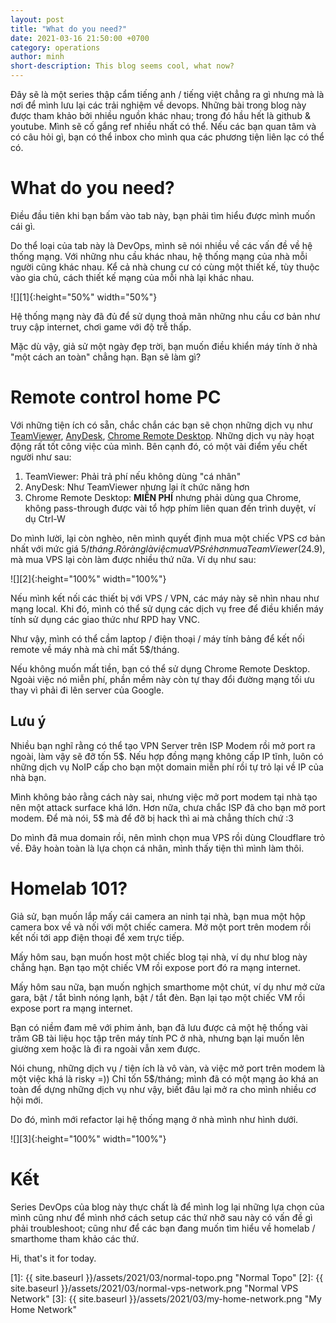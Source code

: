 ```yaml
---
layout: post
title: "What do you need?"
date: 2021-03-16 21:50:00 +0700
category: operations
author: minh
short-description: This blog seems cool, what now?
---
```


Đây sẽ là một series thập cẩm tiếng anh / tiếng việt chẳng ra gì nhưng mà là nơi để mình lưu lại các trải nghiệm về devops. Những bài trong blog này được tham khảo bởi nhiều nguồn khác nhau; trong đó hầu hết là github & youtube. Mình sẽ cố gắng ref nhiều nhất có thể. Nếu các bạn quan tâm và có câu hỏi gì, bạn có thể inbox cho mình qua các phương tiện liên lạc có thể có.

# What do you need?

Điều đầu tiên khi bạn bấm vào tab này, bạn phải tìm hiểu được mình muốn cái gì.

Do thể loại của tab này là DevOps, mình sẽ nói nhiều về các vấn đề về hệ thống mạng. Với những nhu cầu khác nhau, hệ thống mạng của nhà mỗi người cũng khác nhau. Kể cả nhà chung cư có cùng một thiết kế, tùy thuộc vào gia chủ, cách thiết kế mạng của mỗi nhà lại khác nhau. 

![][1]{:height="50%" width="50%"}

Hệ thống mạng này đã đủ để sử dụng thoả mãn những nhu cầu cơ bản như truy cập internet, chơi game với độ trễ thấp.

Mặc dù vậy, giả sử một ngày đẹp trời, bạn muốn điều khiển máy tính ở nhà "một cách an toàn" chẳng hạn. Bạn sẽ làm gì?

# Remote control home PC

Với những tiện ích có sẵn, chắc chắn các bạn sẽ chọn những dịch vụ như [TeamViewer](https://www.teamviewer.com/en/), [AnyDesk](https://anydesk.com/en), [Chrome Remote Desktop](https://remotedesktop.google.com/). Những dịch vụ này hoạt động rất tốt công việc của mình. Bên cạnh đó, có một vài điểm yếu chết người như sau:
1. TeamViewer: Phải trả phí nếu không dùng "cá nhân"
2. AnyDesk: Như TeamViewer nhưng lại ít chức năng hơn
3. Chrome Remote Desktop: **MIỄN PHÍ** nhưng phải dùng qua Chrome, không pass-through được vài tổ hợp phím liên quan đến trình duyệt, ví dụ Ctrl-W

Do mình lười, lại còn nghèo, nên mình quyết định mua một chiếc VPS cơ bản nhất với mức giá 5$/tháng. Rõ ràng là việc mua VPS rẻ hơn mua TeamViewer (24.9$), mà mua VPS lại còn làm được nhiều thứ nữa. Ví dụ như sau:

![][2]{:height="100%" width="100%"}

Nếu mình kết nối các thiết bị với VPS / VPN, các máy này sẽ nhìn nhau như mạng local. Khi đó, mình có thể sử dụng các dịch vụ free để điều khiển máy tính sử dụng các giao thức như RPD hay VNC. 

Như vậy, mình có thể cầm laptop / điện thoại / máy tính bảng để kết nối remote về máy nhà mà chỉ mất 5$/tháng.

Nếu không muốn mất tiền, bạn có thể sử dụng Chrome Remote Desktop. Ngoài việc nó miễn phí, phần mềm này còn tự thay đổi đường mạng tối ưu thay vì phải đi lên server của Google.

## Lưu ý

Nhiều bạn nghĩ rằng có thể tạo VPN Server trên ISP Modem rồi mở port ra ngoài, làm vậy sẽ đỡ tốn 5$. Nếu hợp đồng mạng không cấp IP tĩnh, luôn có những dịch vụ NoIP cấp cho bạn một domain miễn phí rồi tự trỏ lại về IP của nhà bạn. 

Mình không bảo rằng cách này sai, nhưng việc mở port modem tại nhà tạo nên một attack surface khá lớn. Hơn nữa, chưa chắc ISP đã cho bạn mở port modem. Để mà nói, 5$ mà để đỡ bị hack thì ai mà chẳng thích chứ :3

Do mình đã mua domain rồi, nên mình chọn mua VPS rồi dùng Cloudflare trỏ về. Đây hoàn toàn là lựa chọn cá nhân, mình thấy tiện thì mình làm thôi.

# Homelab 101?

Giả sử, bạn muốn lắp mấy cái camera an ninh tại nhà, bạn mua một hộp camera box về và nối với một chiếc camera. Mở một port trên modem rồi kết nối tới app điện thoại để xem trực tiếp.

Mấy hôm sau, bạn muốn host một chiếc blog tại nhà, ví dụ như blog này chẳng hạn. Bạn tạo một chiếc VM rồi expose port đó ra mạng internet.

Mấy hôm sau nữa, bạn muốn nghịch smarthome một chút, ví dụ như mở cửa gara, bật / tắt bình nóng lạnh, bật / tắt đèn. Bạn lại tạo một chiếc VM rồi expose port ra mạng internet.

Bạn có niềm đam mê với phim ảnh, bạn đã lưu được cả một hệ thống vài trăm GB tài liệu học tập trên máy tính PC ở nhà, nhưng bạn lại muốn lên giường xem hoặc là đi ra ngoài vẫn xem được.

Nói chung, những dịch vụ / tiện ích là vô vàn, và việc mở port trên modem là một việc khá là risky =)) Chỉ tốn 5$/tháng; mình đã có một mạng ảo khá an toàn để dựng những dịch vụ như vậy, biết đâu lại mở ra cho mình nhiều cơ hội mới.

Do đó, mình mới refactor lại hệ thống mạng ở nhà mình như hình dưới.

![][3]{:height="100%" width="100%"}

# Kết

Series DevOps của blog này thực chất là để mình log lại những lựa chọn của mình cũng như để mình nhớ cách setup các thứ nhỡ sau này có vấn đề gì phải troubleshoot; cũng như để các bạn đang muốn tìm hiểu về homelab / smarthome tham khảo các thứ.

Hi, that's it for today.

[1]: {{ site.baseurl }}/assets/2021/03/normal-topo.png "Normal Topo"
[2]: {{ site.baseurl }}/assets/2021/03/normal-vps-network.png "Normal VPS Network"
[3]: {{ site.baseurl }}/assets/2021/03/my-home-network.png "My Home Network"